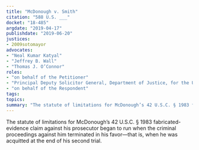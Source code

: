 ```yaml
---
title: "McDonough v. Smith"
citation: "588 U.S. ___"
docket: "18-485"
argdate: "2019-04-17"
publishdate: "2019-06-20"
justices:
- 2009sotomayor
advocates:
- "Neal Kumar Katyal"
- "Jeffrey B. Wall"
- "Thomas J. O’Connor"
roles:
- "on behalf of the Petitioner"
- "Principal Deputy Solicitor General, Department of Justice, for the United States, as amicus curiae, in support of reversal"
- "on behalf of the Respondent"
tags:
topics:
summary: "The statute of limitations for McDonough’s 42 U.S.C. § 1983 fabricated-evidence claim against his prosecutor began to run when the criminal proceedings against him terminated in his favor—that is, when he was acquitted at the end of his second trial."
---
```

The statute of limitations for McDonough’s 42 U.S.C. § 1983 fabricated-evidence claim against his prosecutor began to run when the criminal proceedings against him terminated in his favor—that is, when he was acquitted at the end of his second trial.
